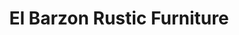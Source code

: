 ---
title: "El Barzon Rustic Furniture"
url: /santa-fe/el-barzon-rustic-furniture/
shop: furniture
---